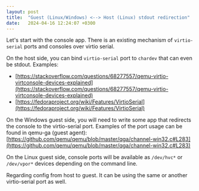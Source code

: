 ```yaml
---
layout: post
title:  "Guest (Linux/Windows) <--> Host (Linux) stdout redirection"
date:   2024-04-16 12:24:07 +0300
---
```

Let's start with the console app. There is an existing mechanism of `virtio-serial` ports
and consoles over virtio serial.

On the host side, you can bind `virtio-serial` port to `chardev` that can even be stdout.
Examples:
 - [https://stackoverflow.com/questions/68277557/qemu-virtio-virtconsole-devices-explained](https://stackoverflow.com/questions/68277557/qemu-virtio-virtconsole-devices-explained)
 - [https://fedoraproject.org/wiki/Features/VirtioSerial](https://fedoraproject.org/wiki/Features/VirtioSerial)

On the Windows guest side, you will need to write some app that redirects the console to the virtio-serial port.
Examples of the port usage can be found in qemu-ga (guest agent): [https://github.com/qemu/qemu/blob/master/qga/channel-win32.c#L283](https://github.com/qemu/qemu/blob/master/qga/channel-win32.c#L283)

On the Linux guest side, console ports will be available as `/dev/hvc*` or `/dev/vpor*` devices depending on the command line.

Regarding config from host to guest. It can be using the same or another virtio-serial port as well.
